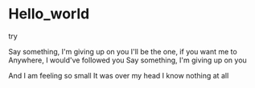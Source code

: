 # Hello_world
try

Say something, I'm giving up on you
I'll be the one, if you want me to
Anywhere, I would've followed you
Say something, I'm giving up on you

And I am feeling so small
It was over my head
I know nothing at all
